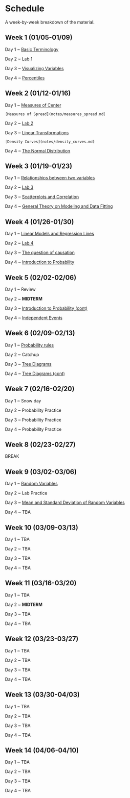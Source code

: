 # Schedule

A week-by-week breakdown of the material.

## Week  1 (01/05-01/09)

Day 1
  ~ [Basic Terminology](notes/basic_terminology.md)

Day 2
  ~ [Lab 1](labs/1.md)

Day 3
  ~ [Visualizing Variables](notes/visualizing_distributions.md)

Day 4
  ~ [Percentiles](notes/percentiles.md)

## Week  2 (01/12-01/16)

Day 1
  ~ [Measures of Center](notes/measures_center.md)

    [Measures of Spread](notes/measures_spread.md)

Day 2
  ~ [Lab 2](labs/2.md)

Day 3
  ~ [Linear Transformations](notes/linear_transformations.md)

    [Density Curves](notes/density_curves.md)

Day 4
  ~ [The Normal Distribution](notes/normal_distribution.md)

## Week  3 (01/19-01/23)

Day 1
  ~ [Relationships between two variables](notes/relationships.md)

Day 2
  ~ [Lab 3](labs/3.md)

Day 3
  ~ [Scatterplots and Correlation](notes/scatterplot_correlation.md)

Day 4
  ~ [General Theory on Modeling and Data Fitting](notes/modeling_general.md)

## Week  4 (01/26-01/30)

Day 1
  ~ [Linear Models and Regression Lines](notes/linear_regression.md)

Day 2
  ~ [Lab 4](labs/4.md)

Day 3
  ~ [The question of causation](notes/correlation_causation.md)

Day 4
  ~ [Introduction to Probability](notes/probability_intro.md)

## Week  5 (02/02-02/06)

Day 1
  ~ Review

Day 2
  ~ **MIDTERM**

Day 3
  ~ [Introduction to Probability (cont)](notes/probability_intro.md)

Day 4
  ~ [Independent Events](notes/independent_events.md)

## Week  6 (02/09-02/13)

Day 1
  ~ [Probability rules](notes/probability_rules.md)

Day 2
  ~ Catchup

Day 3
  ~ [Tree Diagrams](notes/decision_trees.md)

Day 4
  ~ [Tree Diagrams (cont)](notes/decision_trees.md)

## Week  7 (02/16-02/20)

Day 1
  ~ Snow day

Day 2
  ~ Probability Practice

Day 3
  ~ Probability Practice

Day 4
  ~ Probability Practice

## Week  8 (02/23-02/27)

BREAK

## Week  9 (03/02-03/06)

Day 1
  ~ [Random Variables](notes/random_variables.md)

Day 2
  ~ Lab Practice

Day 3
  ~ [Mean and Standard Deviation of Random Variables](notes/rv_mean.md)

Day 4
  ~ TBA

## Week 10 (03/09-03/13)

Day 1
  ~ TBA

Day 2
  ~ TBA

Day 3
  ~ TBA

Day 4
  ~ TBA

## Week 11 (03/16-03/20)

Day 1
  ~ TBA

Day 2
  ~ **MIDTERM**

Day 3
  ~ TBA

Day 4
  ~ TBA

## Week 12 (03/23-03/27)

Day 1
  ~ TBA

Day 2
  ~ TBA

Day 3
  ~ TBA

Day 4
  ~ TBA

## Week 13 (03/30-04/03)

Day 1
  ~ TBA

Day 2
  ~ TBA

Day 3
  ~ TBA

Day 4
  ~ TBA

## Week 14 (04/06-04/10)

Day 1
  ~ TBA

Day 2
  ~ TBA

Day 3
  ~ TBA

Day 4
  ~ TBA
